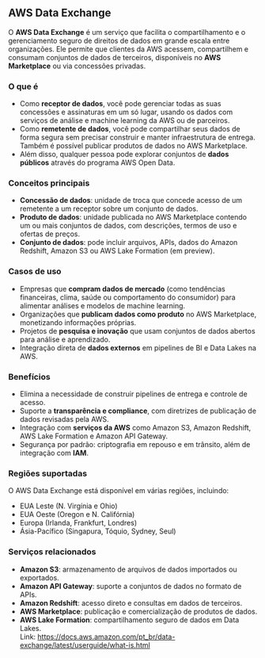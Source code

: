 ## AWS Data Exchange

O **AWS Data Exchange** é um serviço que facilita o compartilhamento e o gerenciamento seguro de direitos de dados em grande escala entre organizações. Ele permite que clientes da AWS acessem, compartilhem e consumam conjuntos de dados de terceiros, disponíveis no **AWS Marketplace** ou via concessões privadas.

### O que é
- Como **receptor de dados**, você pode gerenciar todas as suas concessões e assinaturas em um só lugar, usando os dados com serviços de análise e machine learning da AWS ou de parceiros.  
- Como **remetente de dados**, você pode compartilhar seus dados de forma segura sem precisar construir e manter infraestrutura de entrega. Também é possível publicar produtos de dados no AWS Marketplace.  
- Além disso, qualquer pessoa pode explorar conjuntos de **dados públicos** através do programa AWS Open Data.  

### Conceitos principais
- **Concessão de dados**: unidade de troca que concede acesso de um remetente a um receptor sobre um conjunto de dados.  
- **Produto de dados**: unidade publicada no AWS Marketplace contendo um ou mais conjuntos de dados, com descrições, termos de uso e ofertas de preços.  
- **Conjunto de dados**: pode incluir arquivos, APIs, dados do Amazon Redshift, Amazon S3 ou AWS Lake Formation (em preview).  

### Casos de uso
- Empresas que **compram dados de mercado** (como tendências financeiras, clima, saúde ou comportamento do consumidor) para alimentar análises e modelos de machine learning.  
- Organizações que **publicam dados como produto** no AWS Marketplace, monetizando informações próprias.  
- Projetos de **pesquisa e inovação** que usam conjuntos de dados abertos para análise e aprendizado.  
- Integração direta de **dados externos** em pipelines de BI e Data Lakes na AWS.  

### Benefícios
- Elimina a necessidade de construir pipelines de entrega e controle de acesso.  
- Suporte a **transparência e compliance**, com diretrizes de publicação de dados revisadas pela AWS.  
- Integração com **serviços da AWS** como Amazon S3, Amazon Redshift, AWS Lake Formation e Amazon API Gateway.  
- Segurança por padrão: criptografia em repouso e em trânsito, além de integração com **IAM**.  

### Regiões suportadas
O AWS Data Exchange está disponível em várias regiões, incluindo:  
- EUA Leste (N. Virgínia e Ohio)  
- EUA Oeste (Oregon e N. Califórnia)  
- Europa (Irlanda, Frankfurt, Londres)  
- Ásia-Pacífico (Singapura, Tóquio, Sydney, Seul)  

### Serviços relacionados
- **Amazon S3**: armazenamento de arquivos de dados importados ou exportados.  
- **Amazon API Gateway**: suporte a conjuntos de dados no formato de APIs.  
- **Amazon Redshift**: acesso direto e consultas em dados de terceiros.  
- **AWS Marketplace**: publicação e comercialização de produtos de dados.  
- **AWS Lake Formation**: compartilhamento seguro de dados em Data Lakes.  
Link: https://docs.aws.amazon.com/pt_br/data-exchange/latest/userguide/what-is.html
